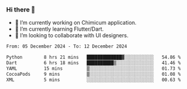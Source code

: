 ### Hi there 👋

<!--
**devcat37/devcat37** is a ✨ _special_ ✨ repository because its `README.md` (this file) appears on your GitHub profile.-->


- 🔭 I’m currently working on Chimicum application.
- 🌱 I’m currently learning Flutter/Dart.
- 👯 I’m looking to collaborate with UI designers.
<!-- - 🤔 I’m looking for help with ... -->

<!--START_SECTION:waka-->

```txt
From: 05 December 2024 - To: 12 December 2024

Python        8 hrs 21 mins   █████████████▓░░░░░░░░░░░   54.86 %
Dart          6 hrs 18 mins   ██████████▒░░░░░░░░░░░░░░   41.46 %
YAML          15 mins         ▒░░░░░░░░░░░░░░░░░░░░░░░░   01.73 %
CocoaPods     9 mins          ▒░░░░░░░░░░░░░░░░░░░░░░░░   01.08 %
XML           5 mins          ░░░░░░░░░░░░░░░░░░░░░░░░░   00.63 %
```

<!--END_SECTION:waka-->
